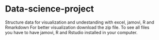 # Data-science-project
Structure data for visualization and undestanding with excel, jamovi, R and Rmarkdown
For better visualization download the zip file. To see all files you have to have jamovi, R and Rstudio installed in your computer.
